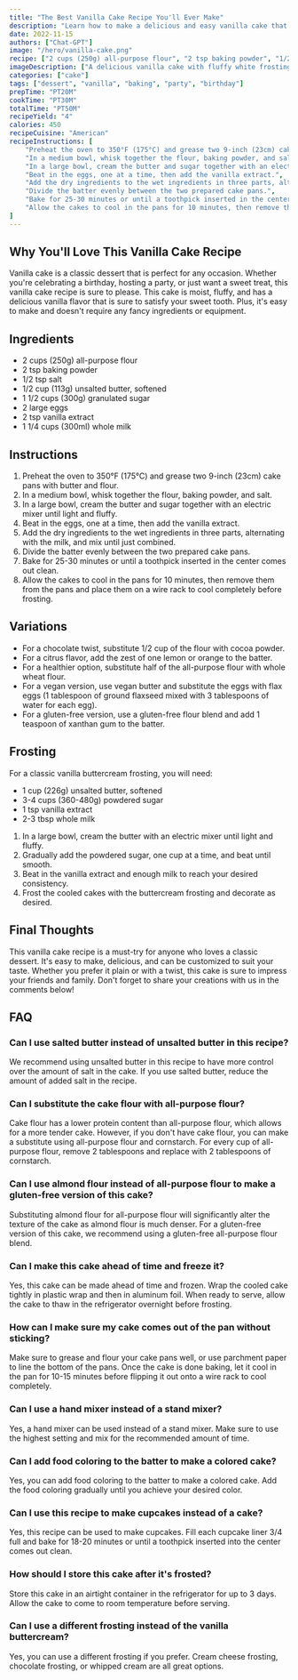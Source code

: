 ```yaml
---
title: "The Best Vanilla Cake Recipe You'll Ever Make"
description: "Learn how to make a delicious and easy vanilla cake that is perfect for any occasion. This recipe is a crowd-pleaser and will leave everyone asking for seconds!"
date: 2022-11-15
authors: ["Chat-GPT"]
image: "/hero/vanilla-cake.png"
recipe: ["2 cups (250g) all-purpose flour", "2 tsp baking powder", "1/2 tsp salt", "1/2 cup (113g) unsalted butter, softened", "1 1/2 cups (300g) granulated sugar", "2 large eggs", "2 tsp vanilla extract", "1 1/4 cups (300ml) whole milk"]
imageDescription: ["A delicious vanilla cake with fluffy white frosting", "A slice of vanilla cake on a plate", "A vanilla cake with colorful sprinkles on top", "A close-up of a vanilla cake with a fork"]
categories: ["cake"]
tags: ["dessert", "vanilla", "baking", "party", "birthday"]
prepTime: "PT20M"
cookTime: "PT30M"
totalTime: "PT50M"
recipeYield: "4"
calories: 450
recipeCuisine: "American"
recipeInstructions: [
    "Preheat the oven to 350°F (175°C) and grease two 9-inch (23cm) cake pans with butter and flour.",
    "In a medium bowl, whisk together the flour, baking powder, and salt.",
    "In a large bowl, cream the butter and sugar together with an electric mixer until light and fluffy.",
    "Beat in the eggs, one at a time, then add the vanilla extract.",
    "Add the dry ingredients to the wet ingredients in three parts, alternating with the milk, and mix until just combined.",
    "Divide the batter evenly between the two prepared cake pans.",
    "Bake for 25-30 minutes or until a toothpick inserted in the center comes out clean.",
    "Allow the cakes to cool in the pans for 10 minutes, then remove them from the pans and place them on a wire rack to cool completely before frosting."
]
---
```


## Why You'll Love This Vanilla Cake Recipe

Vanilla cake is a classic dessert that is perfect for any occasion. Whether you're celebrating a birthday, hosting a party, or just want a sweet treat, this vanilla cake recipe is sure to please. This cake is moist, fluffy, and has a delicious vanilla flavor that is sure to satisfy your sweet tooth. Plus, it's easy to make and doesn't require any fancy ingredients or equipment.

## Ingredients

- 2 cups (250g) all-purpose flour
- 2 tsp baking powder
- 1/2 tsp salt
- 1/2 cup (113g) unsalted butter, softened
- 1 1/2 cups (300g) granulated sugar
- 2 large eggs
- 2 tsp vanilla extract
- 1 1/4 cups (300ml) whole milk

## Instructions

1. Preheat the oven to 350°F (175°C) and grease two 9-inch (23cm) cake pans with butter and flour.
2. In a medium bowl, whisk together the flour, baking powder, and salt.
3. In a large bowl, cream the butter and sugar together with an electric mixer until light and fluffy.
4. Beat in the eggs, one at a time, then add the vanilla extract.
5. Add the dry ingredients to the wet ingredients in three parts, alternating with the milk, and mix until just combined.
6. Divide the batter evenly between the two prepared cake pans.
7. Bake for 25-30 minutes or until a toothpick inserted in the center comes out clean.
8. Allow the cakes to cool in the pans for 10 minutes, then remove them from the pans and place them on a wire rack to cool completely before frosting.

## Variations

- For a chocolate twist, substitute 1/2 cup of the flour with cocoa powder.
- For a citrus flavor, add the zest of one lemon or orange to the batter.
- For a healthier option, substitute half of the all-purpose flour with whole wheat flour.
- For a vegan version, use vegan butter and substitute the eggs with flax eggs (1 tablespoon of ground flaxseed mixed with 3 tablespoons of water for each egg).
- For a gluten-free version, use a gluten-free flour blend and add 1 teaspoon of xanthan gum to the batter.

## Frosting

For a classic vanilla buttercream frosting, you will need:

- 1 cup (226g) unsalted butter, softened
- 3-4 cups (360-480g) powdered sugar
- 1 tsp vanilla extract
- 2-3 tbsp whole milk

1. In a large bowl, cream the butter with an electric mixer until light and fluffy.
2. Gradually add the powdered sugar, one cup at a time, and beat until smooth.
3. Beat in the vanilla extract and enough milk to reach your desired consistency.
4. Frost the cooled cakes with the buttercream frosting and decorate as desired.

## Final Thoughts

This vanilla cake recipe is a must-try for anyone who loves a classic dessert. It's easy to make, delicious, and can be customized to suit your taste. Whether you prefer it plain or with a twist, this cake is sure to impress your friends and family. Don't forget to share your creations with us in the comments below!

## FAQ

### Can I use salted butter instead of unsalted butter in this recipe?

We recommend using unsalted butter in this recipe to have more control over the amount of salt in the cake. If you use salted butter, reduce the amount of added salt in the recipe.

### Can I substitute the cake flour with all-purpose flour?

Cake flour has a lower protein content than all-purpose flour, which allows for a more tender cake. However, if you don't have cake flour, you can make a substitute using all-purpose flour and cornstarch. For every cup of all-purpose flour, remove 2 tablespoons and replace with 2 tablespoons of cornstarch. 

### Can I use almond flour instead of all-purpose flour to make a gluten-free version of this cake?

Substituting almond flour for all-purpose flour will significantly alter the texture of the cake as almond flour is much denser. For a gluten-free version of this cake, we recommend using a gluten-free all-purpose flour blend.

### Can I make this cake ahead of time and freeze it?

Yes, this cake can be made ahead of time and frozen. Wrap the cooled cake tightly in plastic wrap and then in aluminum foil. When ready to serve, allow the cake to thaw in the refrigerator overnight before frosting.

### How can I make sure my cake comes out of the pan without sticking?

Make sure to grease and flour your cake pans well, or use parchment paper to line the bottom of the pans. Once the cake is done baking, let it cool in the pan for 10-15 minutes before flipping it out onto a wire rack to cool completely.

### Can I use a hand mixer instead of a stand mixer?

Yes, a hand mixer can be used instead of a stand mixer. Make sure to use the highest setting and mix for the recommended amount of time.

### Can I add food coloring to the batter to make a colored cake?

Yes, you can add food coloring to the batter to make a colored cake. Add the food coloring gradually until you achieve your desired color.

### Can I use this recipe to make cupcakes instead of a cake?

Yes, this recipe can be used to make cupcakes. Fill each cupcake liner 3/4 full and bake for 18-20 minutes or until a toothpick inserted into the center comes out clean.

### How should I store this cake after it's frosted?

Store this cake in an airtight container in the refrigerator for up to 3 days. Allow the cake to come to room temperature before serving.

### Can I use a different frosting instead of the vanilla buttercream?

Yes, you can use a different frosting if you prefer. Cream cheese frosting, chocolate frosting, or whipped cream are all great options.
